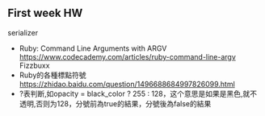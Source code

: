 ## First week HW
serializer
- Ruby: Command Line Arguments with ARGV https://www.codecademy.com/articles/ruby-command-line-argv
Fizzbuxx
- Ruby的各種標點符號  https://zhidao.baidu.com/question/1496688684997826099.html
- ?表判断,如opacity = black_color ? 255 : 128，这个意思是如果是黑色,就不透明,否则为128，分號前為true的結果，分號後為false的結果
